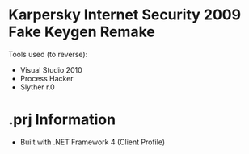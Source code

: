 # Karpersky Internet Security 2009 Fake Keygen Remake

Tools used (to reverse):
- Visual Studio 2010
- Process Hacker
- Slyther r.0

# .prj Information
- Built with .NET Framework 4 (Client Profile)
